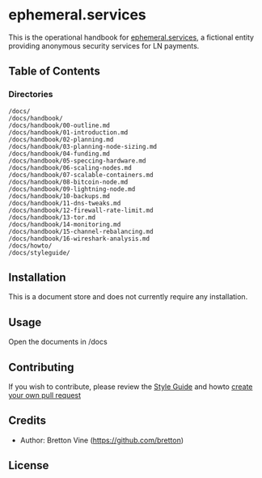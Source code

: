 # ephemeral.services
This is the operational handbook for [ephemeral.services](https://ephemeral.services/), a fictional entity providing anonymous security services for LN payments.

## Table of Contents

### Directories

```
/docs/
/docs/handbook/
/docs/handbook/00-outline.md
/docs/handbook/01-introduction.md
/docs/handbook/02-planning.md
/docs/handbook/03-planning-node-sizing.md
/docs/handbook/04-funding.md
/docs/handbook/05-speccing-hardware.md
/docs/handbook/06-scaling-nodes.md
/docs/handbook/07-scalable-containers.md
/docs/handbook/08-bitcoin-node.md
/docs/handbook/09-lightning-node.md
/docs/handbook/10-backups.md
/docs/handbook/11-dns-tweaks.md
/docs/handbook/12-firewall-rate-limit.md
/docs/handbook/13-tor.md
/docs/handbook/14-monitoring.md
/docs/handbook/15-channel-rebalancing.md
/docs/handbook/16-wireshark-analysis.md
/docs/howto/
/docs/styleguide/
```

## Installation

This is a document store and does not currently require any installation.

## Usage

Open the documents in /docs

## Contributing

If you wish to contribute, please review the [Style Guide](docs/styleguide/00-styleguide.md) and howto [create your own pull request](docs/howto/00-forking-submit-pr.md)

## Credits

* Author: Bretton Vine (https://github.com/bretton)

## License
